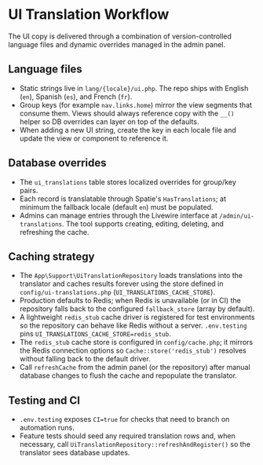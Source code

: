 # UI Translation Workflow

The UI copy is delivered through a combination of version-controlled language files and dynamic overrides managed in the admin panel.

## Language files

- Static strings live in `lang/{locale}/ui.php`. The repo ships with English (`en`), Spanish (`es`), and French (`fr`).
- Group keys (for example `nav.links.home`) mirror the view segments that consume them. Views should always reference copy with the `__()` helper so DB overrides can layer on top of the defaults.
- When adding a new UI string, create the key in each locale file and update the view or component to reference it.

## Database overrides

- The `ui_translations` table stores localized overrides for group/key pairs.
- Each record is translatable through Spatie's `HasTranslations`; at minimum the fallback locale (default `en`) must be populated.
- Admins can manage entries through the Livewire interface at `/admin/ui-translations`. The tool supports creating, editing, deleting, and refreshing the cache.

## Caching strategy

- The `App\Support\UiTranslationRepository` loads translations into the translator and caches results forever using the store defined in `config/ui-translations.php` (`UI_TRANSLATIONS_CACHE_STORE`).
- Production defaults to Redis; when Redis is unavailable (or in CI) the repository falls back to the configured `fallback_store` (array by default).
- A lightweight `redis_stub` cache driver is registered for test environments so the repository can behave like Redis without a server. `.env.testing` pins `UI_TRANSLATIONS_CACHE_STORE=redis_stub`.
- The `redis_stub` cache store is configured in `config/cache.php`; it mirrors the Redis connection options so `Cache::store('redis_stub')` resolves without falling back to the default driver.
- Call `refreshCache` from the admin panel (or the repository) after manual database changes to flush the cache and repopulate the translator.

## Testing and CI

- `.env.testing` exposes `CI=true` for checks that need to branch on automation runs.
- Feature tests should seed any required translation rows and, when necessary, call `UiTranslationRepository::refreshAndRegister()` so the translator sees database updates.
